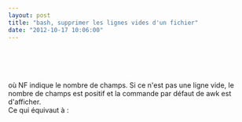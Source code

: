 ```yaml
---
layout: post
title: "bash, supprimer les lignes vides d'un fichier"
date: "2012-10-17 10:06:00"
---
```

<script src="https://pastebin.com/embed_js.php?i=UJkfppra"></script><br /><br /><script src="https://pastebin.com/embed_js/TNSdp2gh"></script><br /><br />où NF indique le nombre de champs. Si ce n'est pas une ligne vide, le nombre de champs est positif et la commande par défaut de awk est d'afficher.<br />Ce qui équivaut à : <br /><br /><script src="https://pastebin.com/embed_js/LkzL0uxM"></script><br /><br /><br /><br /><br /><br /><div style="height: 0; overflow: hidden;">sed, awk, remove empty lines</div>
